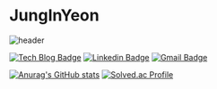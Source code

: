 # JungInYeon
![header](https://capsule-render.vercel.app/api?type=soft&color=gradient&height=200&section=header&text=JungIn%20Yeon%20🌱&fontSize=70&fontColor=2E2E2E&animation=fadeIn)


  [![Tech Blog Badge](http://img.shields.io/badge/-Tech%20blog-black?style=flat-square&logo=github&link=https://eboong.tistory.com/)](https://eboong.tistory.com/)    [![Linkedin Badge](https://img.shields.io/badge/-LinkedIn-blue?style=flat-square&logo=Linkedin&logoColor=white&link=https://www.linkedin.com/in/%EC%A0%95%EC%9D%B8-%EC%97%B0-093682204/)](https://www.linkedin.com/in/%EC%A0%95%EC%9D%B8-%EC%97%B0-093682204/)   [![Gmail Badge](https://img.shields.io/badge/Gmail-d14836?style=flat-square&logo=Gmail&logoColor=white&link=mailto:0206dus@gmail.com)](mailto:0206dus@gmail.com)

[![Anurag's GitHub stats](https://github-readme-stats.vercel.app/api?username=yeonjungin&theme=radical)](https://github.com/yeonjungin)   [![Solved.ac Profile](http://mazassumnida.wtf/api/v2/generate_badge?boj=dswjddls)](https://solved.ac/dswjddls/)
